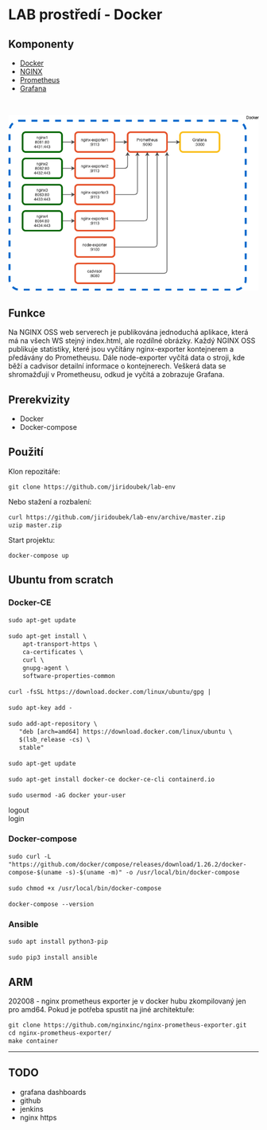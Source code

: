 # LAB prostředí - Docker

## Komponenty
  * [Docker](https://www.docker.com/)
  * [NGINX](https://www.nginx.com/)
  * [Prometheus](https://prometheus.io/)
  * [Grafana](https://grafana.com/)
<br>

![containers](lab.drawio.png)

## Funkce

Na NGINX OSS web serverech je publikována jednoduchá aplikace, která má na všech WS stejný index.html, ale rozdílné obrázky. Každý NGINX OSS publikuje statistiky, které jsou vyčítány nginx-exporter kontejnerem a předávány do Prometheusu. Dále node-exporter vyčítá data o stroji, kde běží a cadvisor detailní informace o kontejnerech. Veškerá data se shromažďují v Prometheusu, odkud je vyčítá a zobrazuje Grafana.

## Prerekvizity
  * Docker
  * Docker-compose

## Použití

Klon repozitáře:
```
git clone https://github.com/jiridoubek/lab-env
```

Nebo stažení a rozbalení:
```
curl https://github.com/jiridoubek/lab-env/archive/master.zip
uzip master.zip
```

Start projektu:
```
docker-compose up
```
## Ubuntu from scratch
### Docker-CE
```
sudo apt-get update

sudo apt-get install \
    apt-transport-https \
    ca-certificates \
    curl \
    gnupg-agent \
    software-properties-common

curl -fsSL https://download.docker.com/linux/ubuntu/gpg | 

sudo apt-key add -

sudo add-apt-repository \
   "deb [arch=amd64] https://download.docker.com/linux/ubuntu \
   $(lsb_release -cs) \
   stable"

sudo apt-get update

sudo apt-get install docker-ce docker-ce-cli containerd.io

sudo usermod -aG docker your-user
```
logout \
login
### Docker-compose
```
sudo curl -L "https://github.com/docker/compose/releases/download/1.26.2/docker-compose-$(uname -s)-$(uname -m)" -o /usr/local/bin/docker-compose

sudo chmod +x /usr/local/bin/docker-compose

docker-compose --version
```

### Ansible
```
sudo apt install python3-pip

sudo pip3 install ansible
```
## ARM

202008 - nginx prometheus exporter je v docker hubu zkompilovaný jen pro amd64. Pokud je potřeba spustit na jiné architektuře:
```
git clone https://github.com/nginxinc/nginx-prometheus-exporter.git
cd nginx-prometheus-exporter/
make container
```

---

## TODO
  * grafana dashboards
  * github
  * jenkins
  * nginx https

